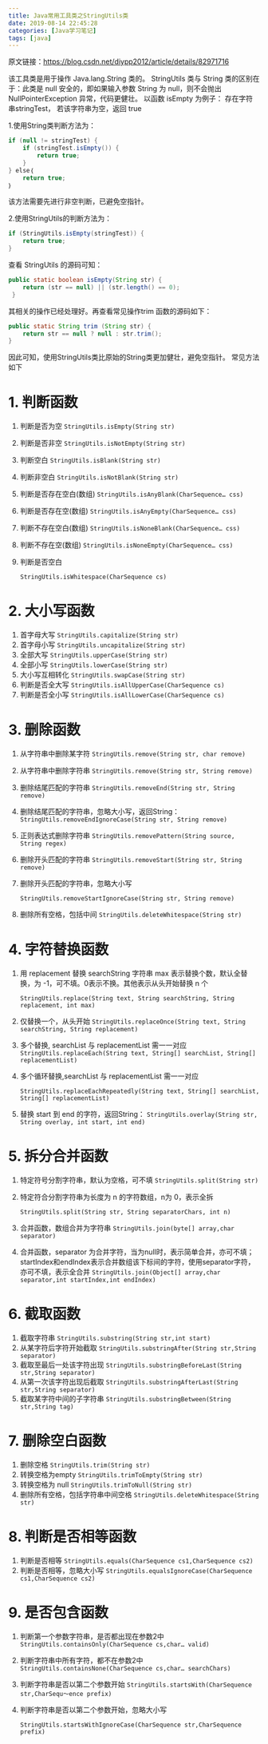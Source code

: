 ```yaml
---
title: Java常用工具类之StringUtils类
date: 2019-08-14 22:45:28
categories: [Java学习笔记]
tags: [java]
---
```


原文链接：https://blog.csdn.net/diypp2012/article/details/82971716



该工具类是用于操作 Java.lang.String 类的。
StringUtils 类与 String 类的区别在于：此类是 null 安全的，即如果输入参数 String 为 null，则不会抛出NullPointerException 异常，代码更健壮。
以函数 isEmpty 为例子：
存在字符串stringTest， 若该字符串为空，返回 true

1.使用String类判断方法为：

```java
if (null != stringTest) {
	if (stringTest.isEmpty()) {
		return true;
	}
} else｛
	return true;
｝
```

该方法需要先进行非空判断，已避免空指针。

2.使用StringUtils的判断方法为：

```java
if (StringUtils.isEmpty(stringTest)) {
	return true;
}
```

查看 StringUtils 的源码可知：

```java
public static boolean isEmpty(String str) {
	return (str == null) || (str.length() == 0);
 }
```

其相关的操作已经处理好。再查看常见操作trim 函数的源码如下：

```java
public static String trim (String str) {
    return str == null ? null : str.trim();
}
```

因此可知，使用StringUtils类比原始的String类更加健壮，避免空指针。
常见方法如下

# 1. 判断函数

1. 判断是否为空
   `StringUtils.isEmpty(String str)`

2. 判断是否非空
   `StringUtils.isNotEmpty(String str)`

3. 判断空白
   `StringUtils.isBlank(String str)`
4. 判断非空白
   `StringUtils.isNotBlank(String str)`
5. 判断是否存在空白(数组)
   `StringUtils.isAnyBlank(CharSequence… css)`

6. 判断是否存在空(数组)
   `StringUtils.isAnyEmpty(CharSequence… css)`

7. 判断不存在空白(数组)
   `StringUtils.isNoneBlank(CharSequence… css)`

8. 判断不存在空(数组)
   `StringUtils.isNoneEmpty(CharSequence… css)`

9. 判断是否空白

   `StringUtils.isWhitespace(CharSequence cs)`

# 2. 大小写函数

1. 首字母大写
   `StringUtils.capitalize(String str)`
2. 首字母小写
   `StringUtils.uncapitalize(String str)`
3. 全部大写
   `StringUtils.upperCase(String str)`
4. 全部小写
   `StringUtils.lowerCase(String str)`
5. 大小写互相转化
   `StringUtils.swapCase(String str)`
6. 判断是否全大写
   `StringUtils.isAllUpperCase(CharSequence cs)`
7. 判断是否全小写
   `StringUtils.isAllLowerCase(CharSequence cs)`

# 3. 删除函数

1. 从字符串中删除某字符
   `StringUtils.remove(String str, char remove)`
2. 从字符串中删除字符串
   `StringUtils.remove(String str, String remove)`
3. 删除结尾匹配的字符串
   `StringUtils.removeEnd(String str, String remove)`
4. 删除结尾匹配的字符串，忽略大小写，返回String：
   `StringUtils.removeEndIgnoreCase(String str, String remove)`
5. 正则表达式删除字符串
   `StringUtils.removePattern(String source, String regex)`

6. 删除开头匹配的字符串
   `StringUtils.removeStart(String str, String remove)`

7. 删除开头匹配的字符串，忽略大小写

   `StringUtils.removeStartIgnoreCase(String str, String remove)`

8. 删除所有空格，包括中间
   `StringUtils.deleteWhitespace(String str)`

# 4. 字符替换函数

1. 用 replacement 替换 searchString 字符串
   max 表示替换个数，默认全替换，为 -1，可不填。0表示不换。其他表示从头开始替换 n 个

   `StringUtils.replace(String text, String searchString, String replacement, int max)`

2. 仅替换一个，从头开始
   `StringUtils.replaceOnce(String text, String searchString, String replacement)`

3. 多个替换, searchList 与 replacementList 需一一对应
   `StringUtils.replaceEach(String text, String[] searchList, String[] replacementList)`

4. 多个循环替换,searchList 与 replacementList 需一一对应

   `StringUtils.replaceEachRepeatedly(String text, String[] searchList, String[] replacementList)`

5. 替换 start 到 end 的字符，返回String：
   `StringUtils.overlay(String str, String overlay, int start, int end)`

# 5. 拆分合并函数

1. 特定符号分割字符串，默认为空格，可不填
   `StringUtils.split(String str)`

2. 特定符合分割字符串为长度为 n 的字符数组，n为 0，表示全拆

   `StringUtils.split(String str, String separatorChars, int n)`

3. 合并函数，数组合并为字符串
   `StringUtils.join(byte[] array,char separator)`

4. 合并函数，separator 为合并字符，当为null时，表示简单合并，亦可不填；startIndex和endIndex表示合并数组该下标间的字符，使用separator字符，亦可不填，表示全合并
   `StringUtils.join(Object[] array,char separator,int startIndex,int endIndex)`

# 6. 截取函数

1. 截取字符串
   `StringUtils.substring(String str,int start)`
2. 从某字符后字符开始截取
   `StringUtils.substringAfter(String str,String separator)`
3. 截取至最后一处该字符出现
   `StringUtils.substringBeforeLast(String str,String separator)`
4. 从第一次该字符出现后截取
   `StringUtils.substringAfterLast(String str,String separator)`
5. 截取某字符中间的子字符串
   `StringUtils.substringBetween(String str,String tag)`

# 7. 删除空白函数

1. 删除空格
   `StringUtils.trim(String str)`
2. 转换空格为empty
   `StringUtils.trimToEmpty(String str)`
3. 转换空格为 null
   `StringUtils.trimToNull(String str)`
4. 删除所有空格，包括字符串中间空格
   `StringUtils.deleteWhitespace(String str)`

# 8. 判断是否相等函数

1. 判断是否相等
   `StringUtils.equals(CharSequence cs1,CharSequence cs2)`
2. 判断是否相等，忽略大小写
   `StringUtils.equalsIgnoreCase(CharSequence cs1,CharSequence cs2)`

# 9. 是否包含函数

1. 判断第一个参数字符串，是否都出现在参数2中
   `StringUtils.containsOnly(CharSequence cs,char… valid)`

2. 判断字符串中所有字符，都不在参数2中
   `StringUtils.containsNone(CharSequence cs,char… searchChars)`

3. 判断字符串是否以第二个参数开始
   `StringUtils.startsWith(CharSequence str,CharSequ～ence prefix)`

4. 判断字符串是否以第二个参数开始，忽略大小写

   `StringUtils.startsWithIgnoreCase(CharSequence str,CharSequence prefix)`

